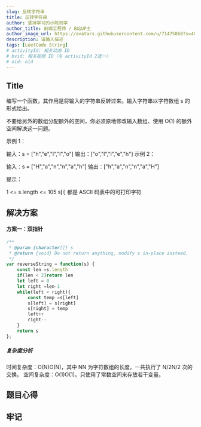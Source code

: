 ```yaml
---
slug: 反转字符串
title: 反转字符串
author: 坚持学习的小陈同学
author_title: 前端工程师 / B站UP主
author_image_url: https://avatars.githubusercontent.com/u/71475868?s=40&u=8e47a668961f89a6389d9775cffdabddfda76e8c&v=4
description: 请输入描述
tags: [LeetCode String]
# activityId: 相关动态 ID
# bvid: 相关视频 ID（与 activityId 2选一）
# oid: oid
---
```


<!-- truncate -->
## Title

编写一个函数，其作用是将输入的字符串反转过来。输入字符串以字符数组 s 的形式给出。

不要给另外的数组分配额外的空间，你必须原地修改输入数组、使用 O(1) 的额外空间解决这一问题。



示例 1：

输入：s = ["h","e","l","l","o"]
输出：["o","l","l","e","h"]
示例 2：

输入：s = ["H","a","n","n","a","h"]
输出：["h","a","n","n","a","H"]


提示：

1 <= s.length <= 105
s[i] 都是 ASCII 码表中的可打印字符

## 解决方案

#### 方案一：双指针

```javascript
/**
 * @param {character[]} s
 * @return {void} Do not return anything, modify s in-place instead.
 */
var reverseString = function(s) {
    const len =s.length
    if(len < 2)return len
    let left = 0
    let right =len-1
    while(left < right){
        const temp =s[left]
        s[left] = s[right]
        s[right] = temp
        left++
        right--
    }
    return s
};
```

##### 复杂度分析

时间复杂度：O(N)O(N)，其中 NN 为字符数组的长度。一共执行了 N/2N/2 次的交换。
空间复杂度：O(1)O(1)。只使用了常数空间来存放若干变量。



## 题目心得



## 牢记

